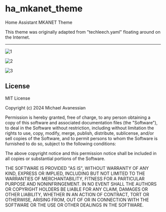 # ha_mkanet_theme

Home Assistant MKANET Theme

This theme was originally adapted from "techleech.yaml" floating around on the Internet.

---

![1](https://raw.githubusercontent.com/mkanet/ha_mkanet_theme/master/images/one.png)

![2](https://raw.githubusercontent.com/mkanet/ha_mkanet_theme/master/images/two.png)

![3](https://raw.githubusercontent.com/mkanet/ha_mkanet_theme/master/images/three.png)

## License

MIT License

Copyright (c) 2024 Michael Avanessian

Permission is hereby granted, free of charge, to any person obtaining a copy
of this software and associated documentation files (the "Software"), to deal
in the Software without restriction, including without limitation the rights
to use, copy, modify, merge, publish, distribute, sublicense, and/or sell
copies of the Software, and to permit persons to whom the Software is
furnished to do so, subject to the following conditions:

The above copyright notice and this permission notice shall be included in all
copies or substantial portions of the Software.

THE SOFTWARE IS PROVIDED "AS IS", WITHOUT WARRANTY OF ANY KIND, EXPRESS OR
IMPLIED, INCLUDING BUT NOT LIMITED TO THE WARRANTIES OF MERCHANTABILITY,
FITNESS FOR A PARTICULAR PURPOSE AND NONINFRINGEMENT. IN NO EVENT SHALL THE
AUTHORS OR COPYRIGHT HOLDERS BE LIABLE FOR ANY CLAIM, DAMAGES OR OTHER
LIABILITY, WHETHER IN AN ACTION OF CONTRACT, TORT OR OTHERWISE, ARISING FROM,
OUT OF OR IN CONNECTION WITH THE SOFTWARE OR THE USE OR OTHER DEALINGS IN THE
SOFTWARE.
